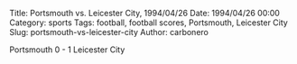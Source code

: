 Title: Portsmouth vs. Leicester City, 1994/04/26
Date: 1994/04/26 00:00
Category: sports
Tags: football, football scores, Portsmouth, Leicester City
Slug: portsmouth-vs-leicester-city
Author: carbonero


Portsmouth 0 - 1 Leicester City
